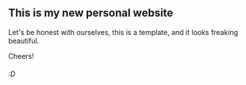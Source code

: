 ## This is my new personal website


Let's be honest with ourselves, this is a template, and it looks freaking beautiful.


Cheers! 

###### :D
